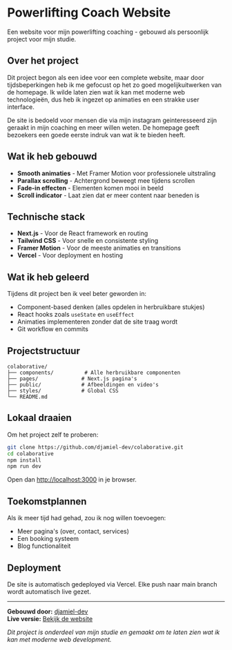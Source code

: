 # Powerlifting Coach Website

Een website voor mijn powerlifting coaching - gebouwd als persoonlijk project voor mijn studie.

## Over het project

Dit project begon als een idee voor een complete website, maar door tijdsbeperkingen heb ik me gefocust op het zo goed mogelijkuitwerken van de homepage. Ik wilde laten zien wat ik kan met moderne web technologieën, dus heb ik ingezet op animaties en een strakke user interface.

De site is bedoeld voor mensen die via mijn instagram geinteresseerd zijn geraakt in mijn coaching en meer willen weten. De homepage geeft bezoekers een goede eerste indruk van wat ik te bieden heeft.

## Wat ik heb gebouwd

- **Smooth animaties** - Met Framer Motion voor professionele uitstraling
- **Parallax scrolling** - Achtergrond beweegt mee tijdens scrollen
- **Fade-in effecten** - Elementen komen mooi in beeld
- **Scroll indicator** - Laat zien dat er meer content naar beneden is

## Technische stack

- **Next.js** - Voor de React framework en routing
- **Tailwind CSS** - Voor snelle en consistente styling
- **Framer Motion** - Voor de meeste animaties en transitions
- **Vercel** - Voor deployment en hosting

## Wat ik heb geleerd

Tijdens dit project ben ik veel beter geworden in:
- Component-based denken (alles opdelen in herbruikbare stukjes)
- React hooks zoals `useState` en `useEffect`
- Animaties implementeren zonder dat de site traag wordt
- Git workflow en commits

## Projectstructuur

```
colaborative/
├── components/          # Alle herbruikbare componenten
├── pages/              # Next.js pagina's
├── public/             # Afbeeldingen en video's
├── styles/             # Global CSS
└── README.md
```

## Lokaal draaien

Om het project zelf te proberen:

```bash
git clone https://github.com/djamiel-dev/colaborative.git
cd colaborative
npm install
npm run dev
```

Open dan [http://localhost:3000](http://localhost:3000) in je browser.

## Toekomstplannen

Als ik meer tijd had gehad, zou ik nog willen toevoegen:
- Meer pagina's (over, contact, services)
- Een booking systeem
- Blog functionaliteit

## Deployment

De site is automatisch gedeployed via Vercel. Elke push naar main branch wordt automatisch live gezet.

---

**Gebouwd door:** [djamiel-dev](https://github.com/djamiel-dev)  
**Live versie:** [Bekijk de website](https://colaborative.vercel.app)

*Dit project is onderdeel van mijn studie en gemaakt om te laten zien wat ik kan met moderne web development.*
